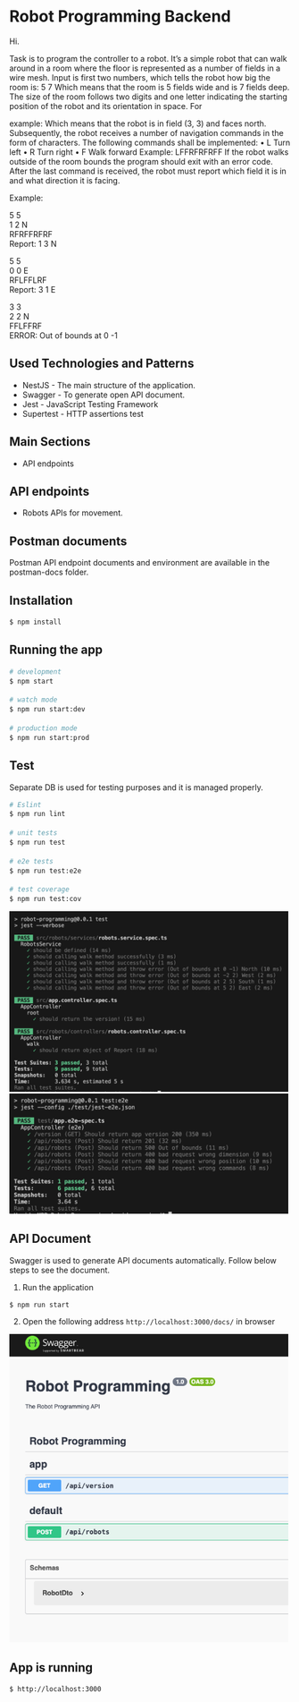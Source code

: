 <h1>Robot Programming Backend</h1>

Hi.

Task is to program the controller to a robot. It’s a simple robot that can walk around in a room where the floor is represented as a number of fields in a wire mesh. Input is first two numbers, which tells the robot how big the room is: 5 7
Which means that the room is 5 fields wide and is 7 fields deep.
The size of the room follows two digits and one letter indicating the starting position of the robot and its orientation in space. For

example:
Which means that the robot is in field (3, 3) and faces north. Subsequently, the robot receives a number of navigation commands in the form of characters. The following commands shall be implemented:
• L Turn left
• R Turn right
• F Walk forward
Example:
LFFRFRFRFF
If the robot walks outside of the room bounds the program should exit with an error code.
After the last command is received, the robot must report which field it is in and what direction it is facing.

Example:

5 5 <br>
1 2 N <br>
RFRFFRFRF <br>
Report: 1 3 N <br>

5 5 <br>
0 0 E <br>
RFLFFLRF <br>
Report: 3 1 E <br>

3 3 <br>
2 2 N <br>
FFLFFRF <br>
ERROR: Out of bounds at 0 -1

## Used Technologies and Patterns

- NestJS - The main structure of the application.
- Swagger - To generate open API document.
- Jest - JavaScript Testing Framework
- Supertest - HTTP assertions test

## Main Sections

- API endpoints

## API endpoints

- Robots APIs for movement.

## Postman documents

Postman API endpoint documents and environment are available in the postman-docs folder.

## Installation

```bash
$ npm install
```

## Running the app

```bash
# development
$ npm start

# watch mode
$ npm run start:dev

# production mode
$ npm run start:prod
```

## Test

Separate DB is used for testing purposes and it is managed properly.

```bash
# Eslint
$ npm run lint

# unit tests
$ npm run test

# e2e tests
$ npm run test:e2e

# test coverage
$ npm run test:cov
```

<img src="./assets/test.png" width="500"> 
<br>
<img src="./assets/e2e.test.png" width="500">

## API Document

Swagger is used to generate API documents automatically. Follow below steps to see the document.

1. Run the application

```bash
$ npm run start
```

2. Open the following address `http://localhost:3000/docs/` in browser

<img src="./assets/swagger.png" width="500">

## App is running

```bash
$ http://localhost:3000
```
